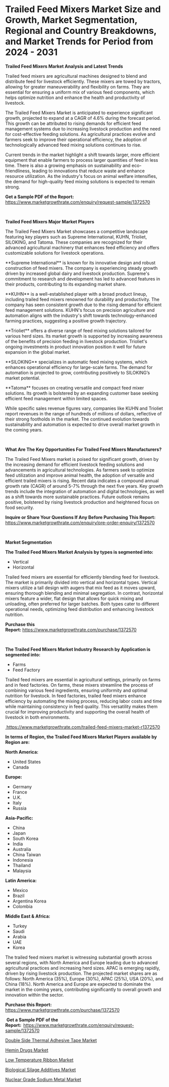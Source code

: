 <p><h1>Trailed Feed Mixers Market Size and Growth, Market Segmentation, Regional and Country Breakdowns, and Market Trends for Period from 2024 -  2031</h1></p><p><strong>Trailed Feed Mixers Market Analysis and Latest Trends</strong></p>
<p><p>Trailed feed mixers are agricultural machines designed to blend and distribute feed for livestock efficiently. These mixers are towed by tractors, allowing for greater maneuverability and flexibility on farms. They are essential for ensuring a uniform mix of various feed components, which helps optimize nutrition and enhance the health and productivity of livestock.</p><p>The Trailed Feed Mixers Market is anticipated to experience significant growth, projected to expand at a CAGR of 4.6% during the forecast period. This growth can be attributed to rising demands for efficient feed management systems due to increasing livestock production and the need for cost-effective feeding solutions. As agricultural practices evolve and farmers seek to improve their operational efficiency, the adoption of technologically advanced feed mixing solutions continues to rise.</p><p>Current trends in the market highlight a shift towards larger, more efficient equipment that enable farmers to process larger quantities of feed in less time. There is also a growing emphasis on sustainability and eco-friendliness, leading to innovations that reduce waste and enhance resource utilization. As the industry's focus on animal welfare intensifies, the demand for high-quality feed mixing solutions is expected to remain strong.</p></p>
<p><strong>Get a Sample PDF of the Report:&nbsp;</strong> <a href="https://www.marketgrowthrate.com/enquiry/request-sample/1372570">https://www.marketgrowthrate.com/enquiry/request-sample/1372570</a></p>
<p>&nbsp;</p>
<p><strong>Trailed Feed Mixers Major Market Players</strong></p>
<p><p>The Trailed Feed Mixers Market showcases a competitive landscape featuring key players such as Supreme International, KUHN, Trioliet, SILOKING, and Tatoma. These companies are recognized for their advanced agricultural machinery that enhances feed efficiency and offers customizable solutions for livestock operations.</p><p>**Supreme International** is known for its innovative design and robust construction of feed mixers. The company is experiencing steady growth driven by increased global dairy and livestock production. Supreme's commitment to research and development has led to advanced features in their products, contributing to its expanding market share.</p><p>**KUHN** is a well-established player with a broad product lineup, including trailed feed mixers renowned for durability and productivity. The company has seen consistent growth due to the rising demand for efficient feed management solutions. KUHN's focus on precision agriculture and automation aligns with the industry's shift towards technology-enhanced farming practices, suggesting a positive growth trajectory.</p><p>**Trioliet** offers a diverse range of feed mixing solutions tailored for various herd sizes. Its market growth is supported by increasing awareness of the benefits of precision feeding in livestock production. Trioliet's ongoing investments in product innovation position it well for future expansion in the global market.</p><p>**SILOKING** specializes in automatic feed mixing systems, which enhances operational efficiency for large-scale farms. The demand for automation is projected to grow, contributing positively to SILOKING’s market potential.</p><p>**Tatoma** focuses on creating versatile and compact feed mixer solutions. Its growth is bolstered by an expanding customer base seeking efficient feed management within limited spaces.</p><p>While specific sales revenue figures vary, companies like KUHN and Trioliet report revenues in the range of hundreds of millions of dollars, reflective of their strong footholds in the market. The continued evolution towards sustainability and automation is expected to drive overall market growth in the coming years.</p></p>
<p>&nbsp;</p>
<p><strong>What Are The Key Opportunities For Trailed Feed Mixers Manufacturers?</strong></p>
<p><p>The Trailed Feed Mixers market is poised for significant growth, driven by the increasing demand for efficient livestock feeding solutions and advancements in agricultural technologies. As farmers seek to optimize feed utilization and improve animal health, the adoption of versatile and efficient trailed mixers is rising. Recent data indicates a compound annual growth rate (CAGR) of around 5-7% through the next five years. Key growth trends include the integration of automation and digital technologies, as well as a shift towards more sustainable practices. Future outlook remains positive, bolstered by rising livestock production and heightened focus on food security.</p></p>
<p><strong>Inquire or Share Your Questions If Any Before Purchasing This Report:</strong> <a href="https://www.marketgrowthrate.com/enquiry/pre-order-enquiry/1372570">https://www.marketgrowthrate.com/enquiry/pre-order-enquiry/1372570</a></p>
<p>&nbsp;</p>
<p><strong>Market Segmentation</strong></p>
<p><strong>The Trailed Feed Mixers Market Analysis by types is segmented into:</strong></p>
<p><ul><li>Vertical</li><li>Horizontal</li></ul></p>
<p><p>Trailed feed mixers are essential for efficiently blending feed for livestock. The market is primarily divided into vertical and horizontal types. Vertical mixers utilize a tall design with augers that mix feed as it moves upward, ensuring thorough blending and minimal segregation. In contrast, horizontal mixers feature a wider, flat design that allows for quick mixing and unloading, often preferred for larger batches. Both types cater to different operational needs, optimizing feed distribution and enhancing livestock nutrition.</p></p>
<p><strong>Purchase this Report:&nbsp;</strong><a href="https://www.marketgrowthrate.com/purchase/1372570">https://www.marketgrowthrate.com/purchase/1372570</a></p>
<p>&nbsp;</p>
<p><strong>The Trailed Feed Mixers Market Industry Research by Application is segmented into:</strong></p>
<p><ul><li>Farms</li><li>Feed Factory</li></ul></p>
<p><p>Trailed feed mixers are essential in agricultural settings, primarily on farms and in feed factories. On farms, these mixers streamline the process of combining various feed ingredients, ensuring uniformity and optimal nutrition for livestock. In feed factories, trailed feed mixers enhance efficiency by automating the mixing process, reducing labor costs and time while maintaining consistency in feed quality. This versatility makes them crucial for improving productivity and supporting the overall health of livestock in both environments.</p></p>
<p><a href="https://www.marketgrowthrate.com/trailed-feed-mixers-market-r1372570">&nbsp;https://www.marketgrowthrate.com/trailed-feed-mixers-market-r1372570</a></p>
<p><strong>In terms of Region, the Trailed Feed Mixers Market Players available by Region are:</strong></p>
<p>
    <p> <strong> North America: </strong>
        <ul>
            <li>United States</li>
            <li>Canada</li>
        </ul>
        </p> 
    <p> <strong> Europe: </strong>
        <ul>
            <li>Germany</li>
            <li>France</li>
            <li>U.K.</li>
            <li>Italy</li>
            <li>Russia</li>
        </ul>
        </p> 
    <p> <strong> Asia-Pacific: </strong>
        <ul>
            <li>China</li>
            <li>Japan</li>
            <li>South Korea</li>
            <li>India</li>
            <li>Australia</li>
            <li>China Taiwan</li>
            <li>Indonesia</li>
            <li>Thailand</li>
            <li>Malaysia</li>
        </ul>
        </p> 
    <p> <strong> Latin America: </strong>
        <ul>
            <li>Mexico</li>
            <li>Brazil</li>
            <li>Argentina Korea</li>
            <li>Colombia</li>
        </ul>
        </p> 
    <p> <strong> Middle East & Africa: </strong>
        <ul>
            <li>Turkey</li>
            <li>Saudi</li>
            <li>Arabia</li>
            <li>UAE</li>
            <li>Korea</li>
        </ul>
    </p>
    </p>
<p><p>The trailed feed mixers market is witnessing substantial growth across several regions, with North America and Europe leading due to advanced agricultural practices and increasing herd sizes. APAC is emerging rapidly, driven by rising livestock production. The projected market shares are as follows: North America (35%), Europe (30%), APAC (25%), USA (20%), and China (18%). North America and Europe are expected to dominate the market in the coming years, contributing significantly to overall growth and innovation within the sector.</p></p>
<p><strong>Purchase this Report: </strong><a href="https://www.marketgrowthrate.com/purchase/1372570">https://www.marketgrowthrate.com/purchase/1372570</a></p>
<p>&nbsp;<strong>Get a Sample PDF of the Report:&nbsp;&nbsp;</strong><a href="https://www.marketgrowthrate.com/enquiry/request-sample/1372570">https://www.marketgrowthrate.com/enquiry/request-sample/1372570</a></p>
<p><strong></strong></p>
<p><p><a href="https://issuu.com/reportprime-2/docs/double-side-thermal-adhesive-tape-m_1be46004c5d0b5">Double Side Thermal Adhesive Tape Market</a></p><p><a href="https://www.linkedin.com/pulse/hemin-drugs-market-size-share-growth-analysis-type-application-w8j9f">Hemin Drugs Market</a></p><p><a href="https://issuu.com/reportprime-2/docs/low-temperature-ribbon-market-size-_9731a5fc8c30f6">Low Temperature Ribbon Market</a></p><p><a href="https://github.com/MonroeBullock54/Market-Research-Report-List-1/blob/main/biological-silage-additives-market.md">Biological Silage Additives Market</a></p><p><a href="https://medium.com/@ernidarwin455/nuclear-grade-sodium-metal-market-insights-product-type-application-trends-and-regional-analysis-624f77079d1e">Nuclear Grade Sodium Metal Market</a></p></p>